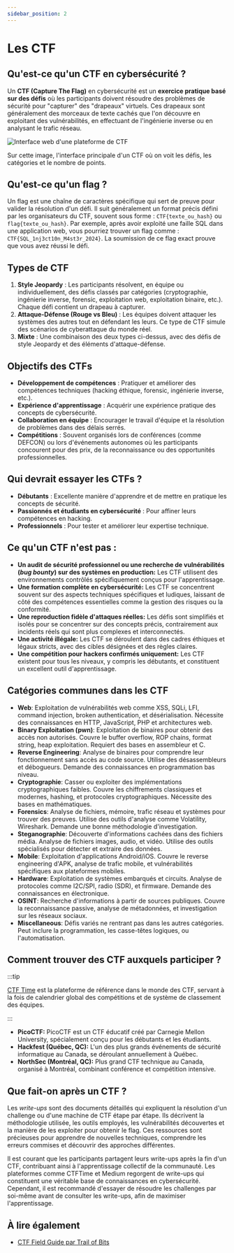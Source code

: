 ```yaml
---
sidebar_position: 2
---
```


# Les CTF

## Qu'est-ce qu'un CTF en cybersécurité ?

Un **CTF (Capture The Flag)** en cybersécurité est un **exercice pratique basé sur des défis** où les participants doivent résoudre des problèmes de sécurité pour "capturer" des "drapeaux" virtuels. Ces drapeaux sont généralement des morceaux de texte cachés que l'on découvre en exploitant des vulnérabilités, en effectuant de l'ingénierie inverse ou en analysant le trafic réseau.

![Interface web d'une plateforme de CTF](/img/ctfd.png)

Sur cette image, l'interface principale d'un CTF où on voit les défis, les catégories et le nombre de points.

## Qu'est-ce qu'un flag ?

Un flag est une chaîne de caractères spécifique qui sert de preuve pour valider la résolution d'un défi. Il suit généralement un format précis défini par les organisateurs du CTF, souvent sous forme : `CTF{texte_ou_hash}` ou `flag{texte_ou_hash}`. Par exemple, après avoir exploité une faille SQL dans une application web, vous pourriez trouver un flag comme : `CTF{SQL_1nj3ct10n_M4st3r_2024}`. La soumission de ce flag exact prouve que vous avez réussi le défi.

## Types de CTF
1. **Style Jeopardy** : Les participants résolvent, en équipe ou individuellement, des défis classés par catégories (cryptographie, ingénierie inverse, forensic, exploitation web, exploitation binaire, etc.). Chaque défi contient un drapeau à capturer.  
2. **Attaque-Défense (Rouge vs Bleu)** : Les équipes doivent attaquer les systèmes des autres tout en défendant les leurs. Ce type de CTF simule des scénarios de cyberattaque du monde réel.  
3. **Mixte** : Une combinaison des deux types ci-dessus, avec des défis de style Jeopardy et des éléments d'attaque-défense.

## Objectifs des CTFs
- **Développement de compétences** : Pratiquer et améliorer des compétences techniques (hacking éthique, forensic, ingénierie inverse, etc.).  
- **Expérience d'apprentissage** : Acquérir une expérience pratique des concepts de cybersécurité.  
- **Collaboration en équipe** : Encourager le travail d'équipe et la résolution de problèmes dans des délais serrés.  
- **Compétitions** : Souvent organisés lors de conférences (comme DEFCON) ou lors d'événements autonomes où les participants concourent pour des prix, de la reconnaissance ou des opportunités professionnelles.  

## Qui devrait essayer les CTFs ?
- **Débutants** : Excellente manière d'apprendre et de mettre en pratique les concepts de sécurité.  
- **Passionnés et étudiants en cybersécurité** : Pour affiner leurs compétences en hacking.  
- **Professionnels** : Pour tester et améliorer leur expertise technique.  

## Ce qu'un CTF n'est pas :

- **Un audit de sécurité professionnel ou une recherche de vulnérabilités (*bug bounty*) sur des systèmes en production:** Les CTF utilisent des environnements contrôlés spécifiquement conçus pour l'apprentissage.
- **Une formation complète en cybersécurité:** Les CTF se concentrent souvent sur des aspects techniques spécifiques et ludiques, laissant de côté des compétences essentielles comme la gestion des risques ou la conformité.
- **Une reproduction fidèle d'attaques réelles:** Les défis sont simplifiés et isolés pour se concentrer sur des concepts précis, contrairement aux incidents réels qui sont plus complexes et interconnectés.
- **Une activité illégale:** Les CTF se déroulent dans des cadres éthiques et légaux stricts, avec des cibles désignées et des règles claires.
- **Une compétition pour hackers confirmés uniquement:** Les CTF existent pour tous les niveaux, y compris les débutants, et constituent un excellent outil d'apprentissage.

## Catégories communes dans les CTF

* **Web**: Exploitation de vulnérabilités web comme XSS, SQLi, LFI, command injection, broken authentication, et désérialisation. Nécessite des connaissances en HTTP, JavaScript, PHP et architectures web.
* **Binary Exploitation (pwn)**: Exploitation de binaires pour obtenir des accès non autorisés. Couvre le buffer overflow, ROP chains, format string, heap exploitation. Requiert des bases en assembleur et C.
* **Reverse Engineering**: Analyse de binaires pour comprendre leur fonctionnement sans accès au code source. Utilise des désassembleurs et débogueurs. Demande des connaissances en programmation bas niveau.
* **Cryptographie**: Casser ou exploiter des implémentations cryptographiques faibles. Couvre les chiffrements classiques et modernes, hashing, et protocoles cryptographiques. Nécessite des bases en mathématiques.
* **Forensics**: Analyse de fichiers, mémoire, trafic réseau et systèmes pour trouver des preuves. Utilise des outils d'analyse comme Volatility, Wireshark. Demande une bonne méthodologie d'investigation.
* **Steganographie**: Découverte d'informations cachées dans des fichiers média. Analyse de fichiers images, audio, et vidéo. Utilise des outils spécialisés pour détecter et extraire des données.
* **Mobile**: Exploitation d'applications Android/iOS. Couvre le reverse engineering d'APK, analyse de trafic mobile, et vulnérabilités spécifiques aux plateformes mobiles.
* **Hardware**: Exploitation de systèmes embarqués et circuits. Analyse de protocoles comme I2C/SPI, radio (SDR), et firmware. Demande des connaissances en électronique.
* **OSINT**: Recherche d'informations à partir de sources publiques. Couvre la reconnaissance passive, analyse de métadonnées, et investigation sur les réseaux sociaux.
* **Miscellaneous**: Défis variés ne rentrant pas dans les autres catégories. Peut inclure la programmation, les casse-têtes logiques, ou l'automatisation.

## Comment trouver des CTF auxquels participer ?

:::tip

[CTF Time](https://ctftime.org) est la plateforme de référence dans le monde des CTF, servant à la fois de calendrier global des compétitions et de système de classement des équipes.

:::

- **PicoCTF:** PicoCTF est un CTF éducatif créé par Carnegie Mellon University, spécialement conçu pour les débutants et les étudiants.
- **Hackfest (Québec, QC):** L'un des plus grands événements de sécurité informatique au Canada, se déroulant annuellement à Québec.
- **NorthSec (Montréal, QC):** Plus grand CTF technique au Canada, organisé à Montréal, combinant conférence et compétition intensive.

## Que fait-on après un CTF ?

Les *write-ups* sont des documents détaillés qui expliquent la résolution d'un challenge ou d'une machine de CTF étape par étape. Ils décrivent la méthodologie utilisée, les outils employés, les vulnérabilités découvertes et la manière de les exploiter pour obtenir le flag. Ces ressources sont précieuses pour apprendre de nouvelles techniques, comprendre les erreurs commises et découvrir des approches différentes. 

Il est courant que les participants partagent leurs write-ups après la fin d'un CTF, contribuant ainsi à l'apprentissage collectif de la communauté. Les plateformes comme CTFTime et Medium regorgent de write-ups qui constituent une véritable base de connaissances en cybersécurité. Cependant, il est recommandé d'essayer de résoudre les challenges par soi-même avant de consulter les write-ups, afin de maximiser l'apprentissage.

## À lire également

* [CTF Field Guide par Trail of Bits](https://trailofbits.github.io/ctf/index.html)